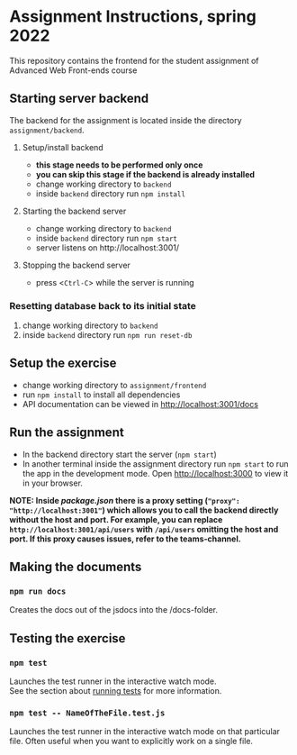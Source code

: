 <!-- @format -->

# Assignment Instructions, spring 2022

This repository contains the frontend for the student assignment of Advanced Web Front-ends course

## Starting server backend

The backend for the assignment is located inside the directory `assignment/backend`.

1. Setup/install backend

   - **this stage needs to be performed only once**
   - **you can skip this stage if the backend is already installed**
   - change working directory to `backend`
   - inside `backend` directory run `npm install`

2. Starting the backend server

   - change working directory to `backend`
   - inside `backend` directory run `npm start`
   - server listens on http://localhost:3001/

3. Stopping the backend server
   - press <`Ctrl-C`> while the server is running

### Resetting database back to its initial state

1. change working directory to `backend`
2. inside `backend` directory run `npm run reset-db`

## Setup the exercise

- change working directory to `assignment/frontend`
- run `npm install` to install all dependencies
- API documentation can be viewed in [http://localhost:3001/docs](http://localhost:3001/docs)

## Run the assignment

- In the backend directory start the server (`npm start`)
- In another terminal inside the assignment directory run `npm start` to run the app in the development mode. Open [http://localhost:3000](http://localhost:3000)
  to view it in your browser.

**NOTE: Inside _package.json_ there is a proxy setting (`"proxy": "http://localhost:3001"`) which allows you to call the backend directly without the host and port. For example, you can replace `http://localhost:3001/api/users` with `/api/users` omitting the host and port. If this proxy causes issues, refer to the teams-channel.**

## Making the documents

### `npm run docs`

Creates the docs out of the jsdocs into the /docs-folder.

## Testing the exercise

### `npm test`

Launches the test runner in the interactive watch mode.\
See the section about [running tests](https://facebook.github.io/create-react-app/docs/running-tests) for more information.

### `npm test -- NameOfTheFile.test.js`

Launches the test runner in the interactive watch mode on that particular file. Often useful when you want to explicitly work on a single file.
